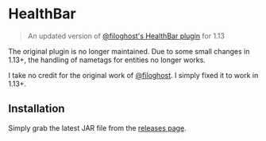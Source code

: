 # HealthBar

> An updated version of [@filoghost's HealthBar plugin](https://github.com/filoghost/HealthBar) for 1.13

The original plugin is no longer maintained. Due to some small changes in 1.13+, the handling of nametags for entities no longer works.

I take no credit for the original work of [@filoghost](https://github.com/filoghost). I simply fixed it to work in 1.13+.

## Installation

Simply grab the latest JAR file from the [releases page](https://github.com/Rayzr522/HealthBar/releases).
